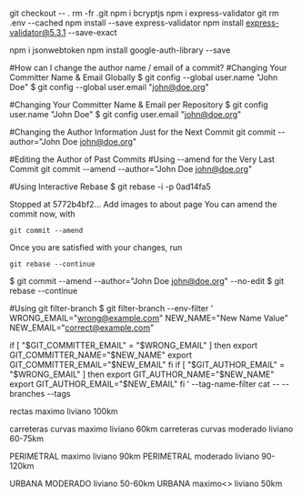 
git checkout -- .
rm -fr .git
npm i bcryptjs
npm i express-validator
git rm .env --cached
npm install --save express-validator
npm install express-validator@5.3.1 --save-exact

npm i jsonwebtoken
npm install google-auth-library --save

#How can I change the author name / email of a commit?
#Changing Your Committer Name & Email Globally
$ git config --global user.name "John Doe"
$ git config --global user.email "john@doe.org"

#Changing Your Committer Name & Email per Repository
$ git config user.name "John Doe"
$ git config user.email "john@doe.org"

#Changing the Author Information Just for the Next Commit
git commit --author="John Doe <john@doe.org>"

#Editing the Author of Past Commits
#Using --amend for the Very Last Commit
git commit --amend --author="John Doe <john@doe.org>"

#Using Interactive Rebase
$ git rebase -i -p 0ad14fa5

Stopped at 5772b4bf2... Add images to about page
You can amend the commit now, with

    git commit --amend

Once you are satisfied with your changes, run

    git rebase --continue

$ git commit --amend --author="John Doe <john@doe.org>" --no-edit
$ git rebase --continue   


#Using git filter-branch
$ git filter-branch --env-filter '
WRONG_EMAIL="wrong@example.com"
NEW_NAME="New Name Value"
NEW_EMAIL="correct@example.com"

if [ "$GIT_COMMITTER_EMAIL" = "$WRONG_EMAIL" ]
then
    export GIT_COMMITTER_NAME="$NEW_NAME"
    export GIT_COMMITTER_EMAIL="$NEW_EMAIL"
fi
if [ "$GIT_AUTHOR_EMAIL" = "$WRONG_EMAIL" ]
then
    export GIT_AUTHOR_NAME="$NEW_NAME"
    export GIT_AUTHOR_EMAIL="$NEW_EMAIL"
fi
' --tag-name-filter cat -- --branches --tags



rectas              maximo      liviano     100km

carreteras  curvas  maximo      liviano     60km
carreteras  curvas  moderado    liviano     60-75km

PERIMETRAL          maximo      liviano     90km
PERIMETRAL          moderado    liviano     90-120km

URBANA              MODERADO    liviano     50-60km
URBANA              maximo<>    liviano     50km